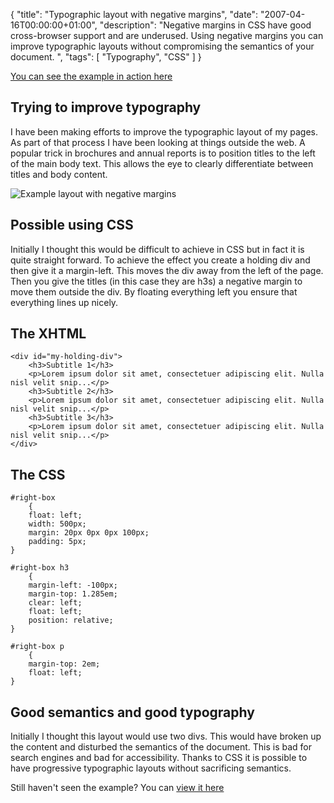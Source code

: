 {
  "title": "Typographic layout with negative margins",
  "date": "2007-04-16T00:00:00+01:00",
  "description": "Negative margins in CSS have good cross-browser support and are underused. Using negative margins you can improve typographic layouts without compromising the semantics of your document. ",
  "tags": [
    "Typography",
    "CSS"
  ]
}

[You can see the example in action here][1]

## Trying to improve typography

I have been making efforts to improve the typographic layout of my pages. As part of that process I have been looking at things outside the web. A popular trick in brochures and annual reports is to position titles to the left of the main body text. This allows the eye to clearly differentiate between titles and body content.

![Example layout with negative margins][2] 
## Possible using CSS

Initially I thought this would be difficult to achieve in CSS but in fact it is quite straight forward. To achieve the effect you create a holding div and then give it a margin-left. This moves the div away from the left of the page. Then you give the titles (in this case they are h3s) a negative margin to move them outside the div. By floating everything left you ensure that everything lines up nicely. 

## The XHTML 

    <div id="my-holding-div">
        <h3>Subtitle 1</h3>
        <p>Lorem ipsum dolor sit amet, consectetuer adipiscing elit. Nulla nisl velit snip...</p>
        <h3>Subtitle 2</h3>
        <p>Lorem ipsum dolor sit amet, consectetuer adipiscing elit. Nulla nisl velit snip...</p>
        <h3>Subtitle 3</h3>
        <p>Lorem ipsum dolor sit amet, consectetuer adipiscing elit. Nulla nisl velit snip...</p>
    </div>

## The CSS 

    #right-box
        {
        float: left;
        width: 500px;    
        margin: 20px 0px 0px 100px;
        padding: 5px;
    }

    #right-box h3
        {
        margin-left: -100px;
        margin-top: 1.285em;
        clear: left;
        float: left;
        position: relative;    
    }

    #right-box p
        {
        margin-top: 2em;
        float: left;
    } 

## Good semantics and good typography

Initially I thought this layout would use two divs. This would have broken up the content and disturbed the semantics of the document. This is bad for search engines and bad for accessibility. Thanks to CSS it is possible to have progressive typographic layouts without sacrificing semantics.

Still haven't seen the example? You can [view it here][1]

 [1]: http://www.shapeshed.com/examples/negative-margins-typography
 [2]: http://shapeshed.com/images/articles/layout.png 
